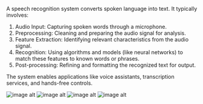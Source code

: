 A speech recognition system converts spoken language into text. It typically involves:

1. Audio Input: Capturing spoken words through a microphone.
2. Preprocessing: Cleaning and preparing the audio signal for analysis.
3. Feature Extraction: Identifying relevant characteristics from the audio signal.
4. Recognition: Using algorithms and models (like neural networks) to match these features to known words or phrases.
5. Post-processing: Refining and formatting the recognized text for output.

The system enables applications like voice assistants, transcription services, and hands-free controls.

![image alt](https://github.com/Mustufaa/speech_recognition_system/blob/1a8a09eb6949701099beae6e04e364364be6fd59/Screenshot%20(1).png)
![image alt](https://github.com/Mustufaa/speech_recognition_system/blob/2ec7a139989e7507287dc2924aa09ec9829a6f12/Screenshot%20(3).png)
![image alt](https://github.com/Mustufaa/speech_recognition_system/blob/f18ed2f8b41cf4301fa294a06e510d4cb1f7642d/Screenshot%20(4).png)
![image alt](https://github.com/Mustufaa/speech_recognition_system/blob/52934448206cf5e48e04cc95b38fdf35151ca232/Screenshot%20(5).png)
